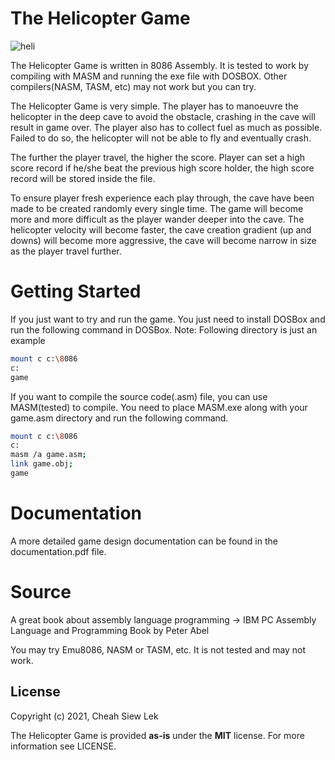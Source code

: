 # The Helicopter Game
![heli](https://user-images.githubusercontent.com/65856165/113330844-c879ed80-9351-11eb-833a-a8d036e4b602.gif)

The Helicopter Game is written in 8086 Assembly. It is tested to work by compiling with MASM and running the exe file with DOSBOX. Other compilers(NASM, TASM, etc) may not work but you can try.

The Helicopter Game is very simple. The player has to manoeuvre the helicopter in the deep cave to avoid the obstacle, crashing in the cave will result in game over. The player also has to collect fuel as much as possible. Failed to do so, the helicopter will not be able to fly and eventually crash.

The further the player travel, the higher the score. Player can set a high score record if he/she beat the previous high score holder, the high score record will be stored inside the file.

To ensure player fresh experience each play through, the cave have been made to be created randomly every single time. The game will become more and more difficult as the player wander deeper into the cave. The helicopter velocity will become faster, the cave creation gradient (up and downs) will become more aggressive, the cave will become narrow in size as the player travel further. 

# Getting Started
If you just want to try and run the game. You just need to install DOSBox and run the following command in DOSBox. Note: Following directory is just an example
```bash
mount c c:\8086
c:
game
```

If you want to compile the source code(.asm) file, you can use MASM(tested) to compile. You need to place MASM.exe along with your game.asm directory and run the following command.
```bash
mount c c:\8086
c:
masm /a game.asm;
link game.obj;
game
```

# Documentation
A more detailed game design documentation can be found in the documentation.pdf file.

# Source
A great book about assembly language programming -> IBM PC Assembly Language and Programming Book by Peter Abel


You may try Emu8086, NASM or TASM, etc. It is not tested and may not work.

License
-------
Copyright (c) 2021, Cheah Siew Lek

The Helicopter Game is provided **as-is** under the **MIT** license. 
For more information see LICENSE.

